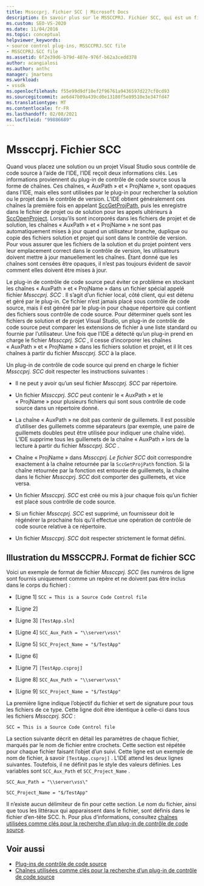 ```yaml
---
title: Mssccprj. Fichier SCC | Microsoft Docs
description: En savoir plus sur le MSSCCPRJ. Fichier SCC, qui est un fichier local côté client utilisé par le plug-in de contrôle de code source, qui fonctionne avec le kit de développement logiciel (SDK) Visual Studio.
ms.custom: SEO-VS-2020
ms.date: 11/04/2016
ms.topic: conceptual
helpviewer_keywords:
- source control plug-ins, MSSCCPRJ.SCC file
- MSSCCPRJ.SCC file
ms.assetid: 6f2e39d6-b79d-407e-976f-b62a3cedd378
author: acangialosi
ms.author: anthc
manager: jmartens
ms.workload:
- vssdk
ms.openlocfilehash: f55e99d9df10ef2f96761a9436597d227cf0cd93
ms.sourcegitcommit: ae6d47b09a439cd0e13180f5e89510e3e347fd47
ms.translationtype: MT
ms.contentlocale: fr-FR
ms.lasthandoff: 02/08/2021
ms.locfileid: "99886689"
---
```

# <a name="mssccprjscc-file"></a>Mssccprj. Fichier SCC
Quand vous placez une solution ou un projet Visual Studio sous contrôle de code source à l’aide de l’IDE, l’IDE reçoit deux informations clés. Les informations proviennent du plug-in de contrôle de code source sous la forme de chaînes. Ces chaînes, « AuxPath » et « ProjName », sont opaques dans l’IDE, mais elles sont utilisées par le plug-in pour rechercher la solution ou le projet dans le contrôle de version. L’IDE obtient généralement ces chaînes la première fois en appelant [SccGetProjPath](../extensibility/sccgetprojpath-function.md), puis les enregistre dans le fichier de projet ou de solution pour les appels ultérieurs à [SccOpenProject](../extensibility/sccopenproject-function.md). Lorsqu’ils sont incorporés dans les fichiers de projet et de solution, les chaînes « AuxPath » et « ProjName » ne sont pas automatiquement mises à jour quand un utilisateur branche, duplique ou copie des fichiers solution et projet qui sont dans le contrôle de version. Pour vous assurer que les fichiers de la solution et du projet pointent vers leur emplacement correct dans le contrôle de version, les utilisateurs doivent mettre à jour manuellement les chaînes. Étant donné que les chaînes sont censées être opaques, il n’est pas toujours évident de savoir comment elles doivent être mises à jour.

 Le plug-in de contrôle de code source peut éviter ce problème en stockant les chaînes « AuxPath » et « ProjName » dans un fichier spécial appelé fichier *Mssccprj. SCC* . Il s’agit d’un fichier local, côté client, qui est détenu et géré par le plug-in. Ce fichier n’est jamais placé sous contrôle de code source, mais il est généré par le plug-in pour chaque répertoire qui contient des fichiers sous contrôle de code source. Pour déterminer quels sont les fichiers de solution et de projet Visual Studio, un plug-in de contrôle de code source peut comparer les extensions de fichier à une liste standard ou fournie par l’utilisateur. Une fois que l’IDE a détecté qu’un plug-in prend en charge le fichier *Mssccprj. SCC* , il cesse d’incorporer les chaînes « AuxPath » et « ProjName » dans les fichiers solution et projet, et il lit ces chaînes à partir du fichier *Mssccprj. SCC* à la place.

 Un plug-in de contrôle de code source qui prend en charge le fichier *Mssccprj. SCC* doit respecter les instructions suivantes :

- Il ne peut y avoir qu’un seul fichier *Mssccprj. SCC* par répertoire.

- Un fichier *Mssccprj. SCC* peut contenir le « AuxPath » et le « ProjName » pour plusieurs fichiers qui sont sous contrôle de code source dans un répertoire donné.

- La chaîne « AuxPath » ne doit pas contenir de guillemets. Il est possible d’utiliser des guillemets comme séparateurs (par exemple, une paire de guillemets doubles peut être utilisée pour indiquer une chaîne vide). L’IDE supprime tous les guillemets de la chaîne « AuxPath » lors de la lecture à partir du fichier *Mssccprj. SCC* .

- Chaîne « ProjName » dans *Mssccprj. Le fichier SCC* doit correspondre exactement à la chaîne retournée par la `SccGetProjPath` fonction. Si la chaîne retournée par la fonction est entourée de guillemets, la chaîne dans le fichier *Mssccprj. SCC* doit comporter des guillemets, et vice versa.

- Un fichier *Mssccprj. SCC* est créé ou mis à jour chaque fois qu’un fichier est placé sous contrôle de code source.

- Si un fichier *Mssccprj. SCC* est supprimé, un fournisseur doit le régénérer la prochaine fois qu’il effectue une opération de contrôle de code source relative à ce répertoire.

- Un fichier *Mssccprj. SCC* doit respecter strictement le format défini.

## <a name="an-illustration-of-the-mssccprjscc-file-format"></a>Illustration du MSSCCPRJ. Format de fichier SCC
 Voici un exemple de format de fichier *Mssccprj. SCC* (les numéros de ligne sont fournis uniquement comme un repère et ne doivent pas être inclus dans le corps du fichier) :

- [Ligne 1] `SCC = This is a Source Code Control file`

- [Ligne 2]

- [Ligne 3] `[TestApp.sln]`

- [Ligne 4] `SCC_Aux_Path = "\\server\vss\"`

- [Ligne 5] `SCC_Project_Name = "$/TestApp"`

- [Ligne 6]

- [Ligne 7] `[TestApp.csproj]`

- [Ligne 8] `SCC_Aux_Path = "\\server\vss\"`

- [Ligne 9] `SCC_Project_Name = "$/TestApp"`

 La première ligne indique l’objectif du fichier et sert de signature pour tous les fichiers de ce type. Cette ligne doit être identique à celle-ci dans tous les fichiers *Mssccprj. SCC* :

 `SCC = This is a Source Code Control file`

 La section suivante décrit en détail les paramètres de chaque fichier, marqués par le nom de fichier entre crochets. Cette section est répétée pour chaque fichier faisant l’objet d’un suivi. Cette ligne est un exemple de nom de fichier, à savoir `[TestApp.csproj]` . L’IDE attend les deux lignes suivantes. Toutefois, il ne définit pas le style des valeurs définies. Les variables sont `SCC_Aux_Path` et `SCC_Project_Name` .

 `SCC_Aux_Path = "\\server\vss\"`

 `SCC_Project_Name = "$/TestApp"`

 Il n’existe aucun délimiteur de fin pour cette section. Le nom du fichier, ainsi que tous les littéraux qui apparaissent dans le fichier, sont définis dans le fichier d’en-tête SCC. h. Pour plus d’informations, consultez [chaînes utilisées comme clés pour la recherche d’un plug-in de contrôle de code source](../extensibility/strings-used-as-keys-for-finding-a-source-control-plug-in.md).

## <a name="see-also"></a>Voir aussi
- [Plug-ins de contrôle de code source](../extensibility/source-control-plug-ins.md)
- [Chaînes utilisées comme clés pour la recherche d’un plug-in de contrôle de code source](../extensibility/strings-used-as-keys-for-finding-a-source-control-plug-in.md)
